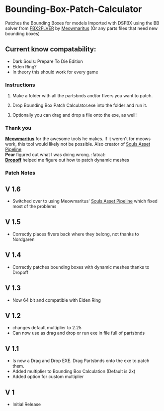 # Bounding-Box-Patch-Calculator
 Patches the Bounding Boxes for models Imported with DSFBX using the BB solver from [FBX2FLVER](https://github.com/Meowmaritus/FBX2FLVER) by [Meowmaritus](https://gist.github.com/Meowmaritus) (Or any parts files that need new bounding boxes)

## Current know compatability: 
* Dark Souls: Prepare To Die Edition  
* Elden Ring?  
* In theory this should work for every game  

### Instructions  

1) Make a folder with all the partsbnds and/or flvers you want to patch.  

2) Drop Bounding Box Patch Calculator.exe into the folder and run it.  

3) Optionally you can drag and drop a file onto the exe, as well!  

### Thank you

**[Meowmaritus](https://github.com/Meowmaritus)** for the awesome tools he makes. If it weren't for meows work, this tool would likely not be possible. Also creator of [Souls Asset Pipeline](https://github.com/Meowmaritus/SoulsAssetPipeline)  
**Pear** figured out what I was doing wrong. :fatcat:  
**[Dropoff](https://www.nexusmods.com/users/57663811)** helped me figure out how to patch dynamic meshes 

### Patch Notes
## V 1.6
* Switched over to using Meowmaritus' [Souls Asset Pipeline](https://github.com/Meowmaritus/SoulsAssetPipeline) which fixed most of the problems  
## V 1.5
* Correctly places flvers back where they belong, not thanks to Nordgaren
## V 1.4
* Correctly patches bounding boxes with dynamic meshes thanks to Dropoff
## V 1.3
* Now 64 bit and compatible with Elden Ring
## V 1.2
* changes default multiplier to 2.25
* Can now use as drag and drop or run exe in file full of partsbnds
## V 1.1  
* Is now a Drag and Drop EXE. Drag Partsbnds onto the exe to patch them.  
* Added multiplier to Bounding Box Calculation (Default is 2x)  
* Added option for custom multiplier  
## V 1  
* Initial Release  
